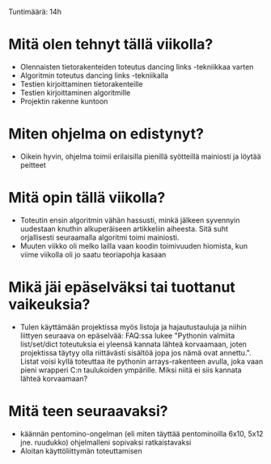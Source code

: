 Tuntimäärä: 14h

# Mitä olen tehnyt tällä viikolla?

- Olennaisten tietorakenteiden toteutus dancing links -tekniikkaa varten
- Algoritmin toteutus dancing links -tekniikalla
- Testien kirjoittaminen tietorakenteille
- Testien kirjoittaminen algoritmille
- Projektin rakenne kuntoon

# Miten ohjelma on edistynyt?

- Oikein hyvin, ohjelma toimii erilaisilla pienillä syötteillä mainiosti ja löytää peitteet

# Mitä opin tällä viikolla?

- Toteutin ensin algoritmin vähän hassusti, minkä jälkeen syvennyin uudestaan knuthin alkuperäiseen artikkeliin aiheesta. Sitä suht orjallisesti seuraamalla algoritmi toimi mainiosti.
- Muuten viikko oli melko lailla vaan koodin toimivuuden hiomista, kun viime viikolla oli jo saatu teoriapohja kasaan

# Mikä jäi epäselväksi tai tuottanut vaikeuksia?

- Tulen käyttämään projektissa myös listoja ja hajautustauluja ja niihin liittyen seuraava on epäselvää: FAQ:ssa lukee "Pythonin valmiita list/set/dict toteutuksia ei yleensä kannata lähteä korvaamaan, joten projektissa täytyy olla riittävästi sisältöä jopa jos nämä ovat annettu.". Listat voisi kyllä toteuttaa ite pythonin arrays-rakenteen avulla, joka vaan pieni wrapperi C:n taulukoiden ympärille. Miksi niitä ei siis kannata lähteä korvaamaan?

# Mitä teen seuraavaksi?
- käännän pentomino-ongelman (eli miten täyttää pentominoilla 6x10, 5x12 jne. ruudukko) ohjelmalleni sopivaksi ratkaistavaksi
- Aloitan käyttöliittymän toteuttamisen
